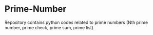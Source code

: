 # Prime-Number
Repository contains python codes related to prime numbers (Nth prime number, prime check, prime sum, prime list).

